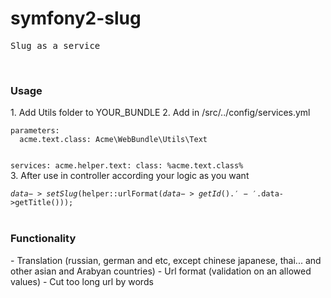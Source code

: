 symfony2-slug
=============
<pre>Slug as a service</pre>
<br>
<h3>Usage</h3>
1. Add Utils folder to YOUR_BUNDLE
2. Add in /src/../config/services.yml <br />
<code>
parameters:
  acme.text.class: Acme\WebBundle\Utils\Text

services:
  acme.helper.text:
    class: %acme.text.class%
</code><br />
3. After use in controller according your logic as you want <br />
<code>
$data->setSlug($helper::urlFormat($data->getId().'-'.$data->getTitle()));
</code><br />

<h3>Functionality</h3>
- Translation (russian, german and etc, except chinese japanese, thai... and other asian and Arabyan countries)
- Url format (validation on an allowed values)
- Cut too long url by words
